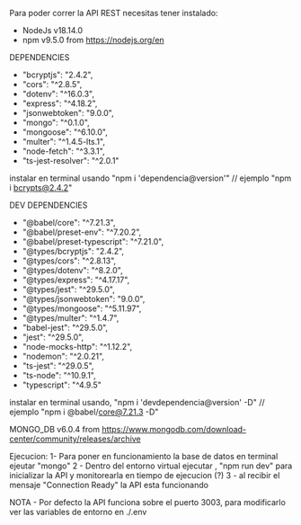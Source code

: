 Para poder correr la API REST necesitas tener instalado:
- NodeJs v18.14.0
- npm v9.5.0 from
https://nodejs.org/en



DEPENDENCIES
- "bcryptjs": "2.4.2",
- "cors": "^2.8.5",
- "dotenv": "^16.0.3",
- "express": "^4.18.2",
- "jsonwebtoken": "9.0.0",
- "mongo": "^0.1.0",
- "mongoose": "^6.10.0",
- "multer": "^1.4.5-lts.1",
- "node-fetch": "^3.3.1",
- "ts-jest-resolver": "^2.0.1"

instalar en terminal usando "npm i 'dependencia@version'" // ejemplo "npm i bcrypts@2.4.2"



DEV DEPENDENCIES
- "@babel/core": "^7.21.3",
- "@babel/preset-env": "^7.20.2",
- "@babel/preset-typescript": "^7.21.0",
- "@types/bcryptjs": "2.4.2",
- "@types/cors": "^2.8.13",
- "@types/dotenv": "^8.2.0",
- "@types/express": "^4.17.17",
- "@types/jest": "^29.5.0",
- "@types/jsonwebtoken": "9.0.0",
- "@types/mongoose": "^5.11.97",
- "@types/multer": "^1.4.7",
- "babel-jest": "^29.5.0",
- "jest": "^29.5.0",
- "node-mocks-http": "^1.12.2",
- "nodemon": "^2.0.21",
- "ts-jest": "^29.0.5",
- "ts-node": "^10.9.1",
- "typescript": "^4.9.5"

instalar en terminal usando,  "npm i 'devdependencia@version' -D" // ejemplo "npm i @babel/core@7.21.3 -D"



MONGO_DB v6.0.4
from https://www.mongodb.com/download-center/community/releases/archive


Ejecucion:
1- Para poner en funcionamiento la base de datos en terminal ejeutar
"mongo"
2 - Dentro del entorno virtual ejecutar , "npm run dev" para inicializar la API y monitorearla en tiempo de ejecucion (?)
3 - al recibir el mensaje "Connection Ready" la API esta funcionando

NOTA - Por defecto la API funciona sobre el puerto 3003, para modificarlo ver las variables de entorno en ./.env


